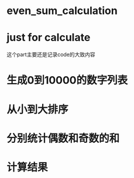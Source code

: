 # even_sum_calculation
# just for calculate
这个part主要还是记录code的大致内容
# 生成0到10000的数字列表
# 从小到大排序
# 分别统计偶数和奇数的和
# 计算结果


